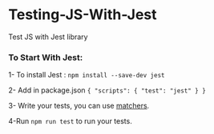 # Testing-JS-With-Jest
Test JS with Jest library 

### To Start With Jest:
1- To install Jest : `npm install --save-dev jest`

2- Add in package.json
`{
  "scripts": {
    "test": "jest"
  }
}`

3- Write your tests, you can use [matchers](https://jestjs.io/docs/using-matchers).

4-Run `npm run test` to run your tests.
